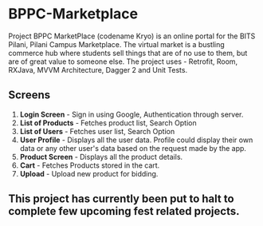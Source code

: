 # BPPC-Marketplace
Project BPPC MarketPlace (codename Kryo) is an online portal for the BITS Pilani, Pilani Campus Marketplace. The virtual market is a bustling commerce hub where students sell things that are of no use to them, but are of great value to someone else. The project uses - Retrofit, Room, RXJava, MVVM Architecture, Dagger 2 and Unit Tests.

## Screens
1. **Login Screen** - Sign in using Google, Authentication through server.
2. **List of Products** - Fetches product list, Search Option
3. **List of Users** - Fetches user list, Search Option
4. **User Profile** - Displays all the user data. Profile could display their own data or any other user's data based on the request made by the app.
5. **Product Screen** - Displays all the product details.
6. **Cart** - Fetches Products stored in the cart.
7. **Upload** - Upload new product for bidding.
## This project has currently been put to halt to complete few upcoming fest related projects.
